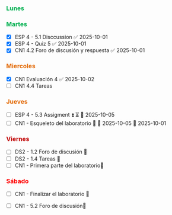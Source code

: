 ### <font color="#00b050">Lunes</font>

### <font color="#00b050">Martes</font>
- [x] ESP 4 - 5.1 Disccussion ✅ 2025-10-01
- [x] ESP 4 - Quiz 5 ✅ 2025-10-01
- [x] CN1 4.2 Foro de discusión y respuesta ✅ 2025-10-01
### <font color="#e36c09">Miercoles</font>
- [x] CN1 Evaluación 4 ✅ 2025-10-02
- [ ] CN1 4.4 Tareas
### <font color="#e36c09">Jueves</font>
- [ ] ESP 4 - 5.3 Assigment ⏫ ⏳ 📅 2025-10-05 
- [ ] CN1 - Esqueleto del laboratorio 🔺  📅 2025-10-05 🛫 2025-10-01 
### <font color="#c00000">Viernes</font>
- [ ] DS2 - 1.2 Foro de discusión 🔼 
- [ ] DS2 - 1.4 Tareas 🔺 
- [ ] CN1 - Primera parte del laboratorio🔺 
### <font color="#ff0000">Sábado</font>
- [ ]  CN1 - Finalizar el laboratorio 🔺 
- [ ]  CN1 - 5.2 Foro de discusión🔺 

